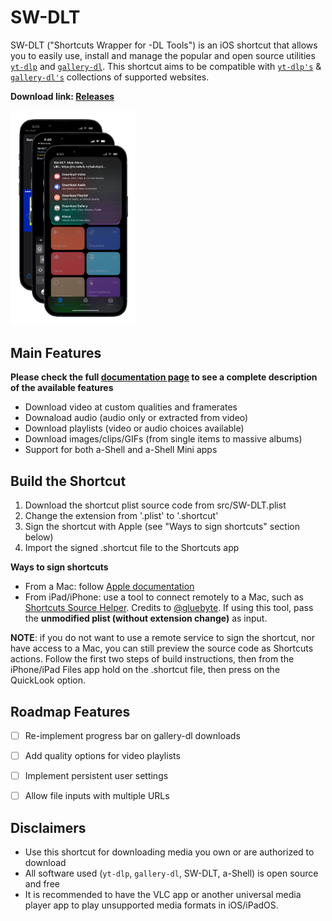 # SW-DLT

SW-DLT ("Shortcuts Wrapper for -DL Tools") is an iOS shortcut that allows you to easily use, install and manage the popular and open source utilities [`yt-dlp`](https://github.com/yt-dlp/yt-dlp) and [`gallery-dl`](https://github.com/mikf/gallery-dl). This shortcut aims to be compatible with [`yt-dlp's`](https://github.com/yt-dlp/yt-dlp/blob/master/supportedsites.md) & [`gallery-dl's`](https://github.com/mikf/gallery-dl/blob/master/docs/supportedsites.rst) collections of supported websites.

**Download link: [Releases](https://github.com/net00-1/SW-DLT/releases)**

<img src="images/all_stages.png" width="200" />

## Main Features
**Please check the full [documentation page](https://github.com/net00-1/SW-DLT/blob/master/Docs.md) to see a complete description of the available features**

- Download video at custom qualities and framerates
- Downaload audio (audio only or extracted from video)
- Download playlists (video or audio choices available)
- Download images/clips/GIFs (from single items to massive albums)
- Support for both a-Shell and a-Shell Mini apps

## Build the Shortcut
1. Download the shortcut plist source code from src/SW-DLT.plist
2. Change the extension from '.plist' to '.shortcut'
3. Sign the shortcut with Apple (see "Ways to sign shortcuts" section below)
4. Import the signed .shortcut file to the Shortcuts app

**Ways to sign shortcuts**
- From a Mac: follow [Apple documentation](https://support.apple.com/guide/shortcuts-mac/run-shortcuts-from-the-command-line-apd455c82f02/mac)
- From iPad/iPhone: use a tool to connect remotely to a Mac, such as [Shortcuts Source Helper](https://routinehub.co/shortcut/10060/). Credits to [@gluebyte](https://routinehub.co/user/gluebyte). If using this tool, pass the **unmodified plist (without extension change)** as input. 

**NOTE**: if you do not want to use a remote service to sign the shortcut, nor have access to a Mac, you can still preview the source code as Shortcuts actions. Follow the first two steps of build instructions, then from the iPhone/iPad Files app hold on the .shortcut file, then press on the QuickLook option.

## Roadmap Features

- [ ] Re-implement progress bar on gallery-dl downloads

- [ ] Add quality options for video playlists

- [ ] Implement persistent user settings

- [ ] Allow file inputs with multiple URLs

## Disclaimers
- Use this shortcut for downloading media you own or are authorized to download
- All software used (`yt-dlp`, `gallery-dl`, SW-DLT, a-Shell) is open source and free
- It is recommended to have the VLC app or another universal media player app to play unsupported media formats in iOS/iPadOS.
